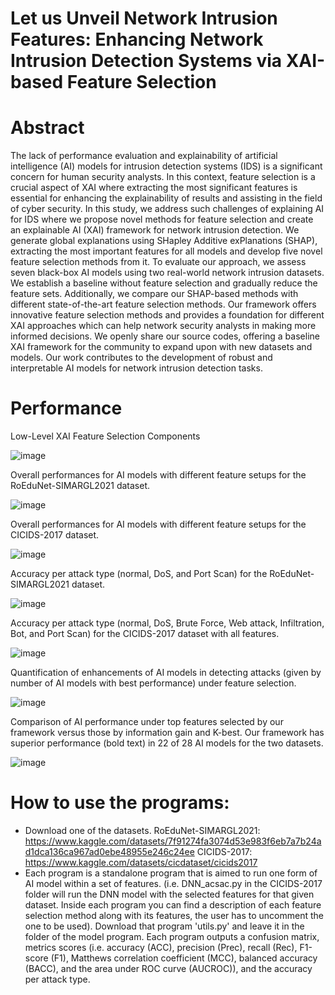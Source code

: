 # Let us Unveil Network Intrusion Features: Enhancing Network Intrusion Detection Systems via XAI-based Feature Selection

# Abstract 
The lack of performance evaluation and explainability of artificial intelligence (AI) models for intrusion detection systems (IDS) is a significant concern for human security analysts. In this context, feature selection is a crucial aspect of XAI where extracting the most significant features is essential for enhancing the explainability of results and assisting in the field of cyber security. In this study, we address such challenges of explaining AI for IDS where we propose novel methods for feature selection and create an explainable AI (XAI) framework for network intrusion detection.  We generate global explanations using SHapley Additive exPlanations (SHAP), extracting the most important features for all models and develop five novel feature selection methods from it. To evaluate our approach, we assess seven black-box AI models using two real-world network intrusion datasets. We establish a baseline without feature selection and gradually reduce the feature sets.  Additionally, we compare our SHAP-based methods with different state-of-the-art feature selection methods. Our framework offers innovative feature selection methods and provides a foundation for different XAI approaches which can help network security analysts in making more informed decisions. We openly share our source codes, offering a baseline XAI framework for the community to expand upon with new datasets and models. Our work contributes to the development of robust and interpretable AI models for network intrusion detection tasks.

# Performance 

Low-Level XAI Feature Selection Components

![image](https://github.com/ogarreche/XAI_Feature_Selection_ACSAC_23/images/flow.png)

Overall performances for AI models with different feature setups for the RoEduNet-SIMARGL2021 dataset.

![image](https://github.com/ogarreche/XAI_Feature_Selection_ACSAC_23/assets/55901425/4a15e590-5851-40a9-9724-7e12ddf2f63d)

Overall performances for AI models with different feature setups for the CICIDS-2017 dataset.

![image](https://github.com/ogarreche/XAI_Feature_Selection_ACSAC_23/assets/55901425/4b48f04d-48ec-4973-b1cb-b9836847005e)

Accuracy per attack type (normal, DoS, and Port Scan) for the RoEduNet-SIMARGL2021 dataset.

![image](https://github.com/ogarreche/XAI_Feature_Selection_ACSAC_23/assets/55901425/7b365cea-ddbf-4030-a64c-a3d73cf7cb76)

Accuracy per attack type (normal, DoS, Brute Force, Web attack, Infiltration, Bot, and Port Scan) for the CICIDS-2017 dataset with all features.

![image](https://github.com/ogarreche/XAI_Feature_Selection_ACSAC_23/assets/55901425/70883e89-916c-4eea-850f-92d399922307)

Quantification of enhancements of AI models in detecting attacks (given by number of AI models with best performance) under feature selection.

![image](https://github.com/ogarreche/XAI_Feature_Selection_ACSAC_23/assets/55901425/6e434527-809c-485b-900d-9bf5e8cad178)

Comparison of AI performance under top features selected by our framework versus those by information gain and K-best. Our framework has superior performance (bold text) in 22 of 28 AI models for the two datasets.

![image](https://github.com/ogarreche/XAI_Feature_Selection_ACSAC_23/assets/55901425/25c06187-7c24-44fe-9936-49a83a728c7f)



 
# How to use the programs:

- Download one of the datasets. RoEduNet-SIMARGL2021: https://www.kaggle.com/datasets/7f91274fa3074d53e983f6eb7a7b24ad1dca136ca967ad0ebe48955e246c24ee CICIDS-2017: https://www.kaggle.com/datasets/cicdataset/cicids2017
- Each program is a standalone program that is aimed to run one form of AI model within a set of features. (i.e. DNN_acsac.py in the CICIDS-2017 folder will run the DNN model with the selected features for that given dataset. Inside each program you can find a description of each feature selection method along with its features, the user has to uncomment the one to be used).
Download that program 'utils.py' and leave it in the folder of the model program.
Each program outputs a confusion matrix, metrics scores (i.e. accuracy (ACC), precision (Prec), recall (Rec), F1-score (F1), Matthews correlation coefficient (MCC), balanced accuracy (BACC), and the area under ROC curve (AUCROC)), and the accuracy per attack type.
